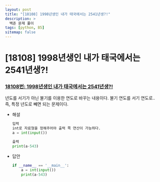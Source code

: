 ```yaml
---
layout: post
title: "[18108] 1998년생인 내가 태국에서는 2541년생?!"
description: >
  백준 문제 풀이
tags: [python, B5]
sitemap: false
---
```


# [18108] 1998년생인 내가 태국에서는 2541년생?!
### [18108번: 1998년생인 내가 태국에서는 2541년생?!](https://www.acmicpc.net/problem/18108)
년도를 서기가 아닌 불기를 이용한 연도로 바꾸는 내용이다. 불기 연도를 서기 연도로.. 즉, 특정 년도로 빼면 되는 문제이다.
- 해설
    
    ```python
    입력
    int로 자료형을 정해주어야 출력 쪽 연산이 가능하다.
    a = int(input())
    
    출력
    print(a-543)
    ```   
- 답안
    
    ```python
    if __name__ == '__main__':
        a = int(input())
        print(a-543)
    ```

